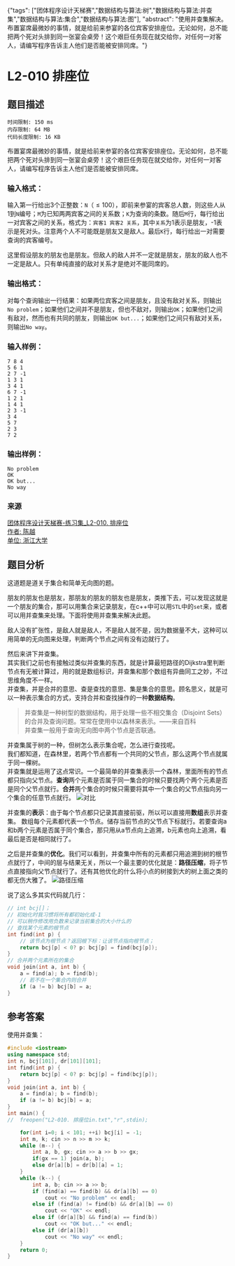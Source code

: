 {"tags": ["团体程序设计天梯赛","数据结构与算法:树","数据结构与算法:并查集","数据结构与算法:集合","数据结构与算法:图"], "abstract": "使用并查集解决。布置宴席最微妙的事情，就是给前来参宴的各位宾客安排座位。无论如何，总不能把两个死对头排到同一张宴会桌旁！这个艰巨任务现在就交给你，对任何一对客人，请编写程序告诉主人他们是否能被安排同席。"}

# L2-010 排座位

## 题目描述

```
时间限制: 150 ms
内存限制: 64 MB
代码长度限制: 16 KB
```

布置宴席最微妙的事情，就是给前来参宴的各位宾客安排座位。无论如何，总不能把两个死对头排到同一张宴会桌旁！这个艰巨任务现在就交给你，对任何一对客人，请编写程序告诉主人他们是否能被安排同席。

### 输入格式：
输入第一行给出3个正整数：`N`（$\le 100$），即前来参宴的宾客总人数，则这些人从1到`N`编号；`M`为已知两两宾客之间的关系数；`K`为查询的条数。随后`M`行，每行给出一对宾客之间的关系，格式为：`宾客1 宾客2 关系`，其中`关系`为1表示是朋友，-1表示是死对头。注意两个人不可能既是朋友又是敌人。最后`K`行，每行给出一对需要查询的宾客编号。

这里假设朋友的朋友也是朋友。但敌人的敌人并不一定就是朋友，朋友的敌人也不一定是敌人。只有单纯直接的敌对关系才是绝对不能同席的。

### 输出格式：
对每个查询输出一行结果：如果两位宾客之间是朋友，且没有敌对关系，则输出`No problem`；如果他们之间并不是朋友，但也不敌对，则输出`OK`；如果他们之间有敌对，然而也有共同的朋友，则输出`OK but...`；如果他们之间只有敌对关系，则输出`No way`。

### 输入样例：
```
7 8 4
5 6 1
2 7 -1
1 3 1
3 4 1
6 7 -1
1 2 1
1 4 1
2 3 -1
3 4
5 7
2 3
7 2
```
### 输出样例：
```
No problem
OK
OK but...
No way
```

### 来源

[团体程序设计天梯赛-练习集_L2-010. 排座位  
作者: 陈越  
单位: 浙江大学](https://pintia.cn/problem-sets/994805046380707840/problems/994805066135879680)

## 题目分析

这道题是道关于集合和简单无向图的题。

朋友的朋友也是朋友，那朋友的朋友的朋友也是朋友，类推下去，可以发现这就是一个朋友的集合，那可以用集合来记录朋友，在c++中可以用`STL`中的`set`来，或者可以用并查集来处理。下面将使用并查集来解决此题。

敌人没有扩张性，是敌人就是敌人，不是敌人就不是，因为数据量不大，这种可以用简单的无向图来处理，判断两个节点之间有没有边就行了。

然后来讲下并查集。  
其实我们之前也有接触过类似并查集的东西，就是计算最短路径的Dijkstra里判断节点有无被计算过，用的就是数组标识，并查集和那个数组有异曲同工之妙，不过思维角度不一样。  
并查集，并是合并的意思、查是查找的意思、集是集合的意思。顾名思义，就是可以一种表示集合的方式，支持合并和查找操作的一种**数据结构**。

> 并查集是一种树型的数据结构，用于处理一些不相交集合（Disjoint Sets）的合并及查询问题。常常在使用中以森林来表示。——来自百科  
  并查集一般用于查询无向图中两个节点是否联通。

并查集属于树的一种，但树怎么表示集合呢，怎么进行查找呢。  
我们都知道，在森林里，若两个节点都有一个共同的父节点，那么这两个节点就属于同一棵树。  
并查集就是运用了这点常识。一个最简单的并查集表示一个森林，里面所有的节点都只指向父节点。**查询**两个元素是否属于同一集合的时候只要找两个两个元素是否是同个父节点就行。**合并**两个集合的时候只需要将其中一个集合的父节点指向另一个集合的任意节点就行。
![对比](./db.jpg)

并查集的**表示**：由于每个节点都只记录其直接前驱，所以可以直接用**数组**表示并查集。
数组每个元素都代表一个节点。储存当前节点的父节点下标就行。若要查询a和b两个元素是否属于同个集合，那只用从a节点向上追溯，b元素也向上追溯，看最后是否是相同就行了。

之后是并查集的**优化**。我们可以看到，并查集中所有的元素都只用追溯到树的根节点就行了，中间的层与结果无关，所以一个最主要的优化就是：**路径压缩**，将子节点直接指向父节点就行了。还有其他优化的什么将小点的树接到大的树上面之类的都无伤大雅了。
![路径压缩](./ys.jpg)

说了这么多其实代码就几行：

```cpp
// int bcj[]；
// 初始化时我习惯将所有都初始化成-1
// 可以稍作修改用负数来记录当前集合的大小什么的
// 查找某个元素的根节点
int find(int p) {
    // 该节点为根节点？返回根下标：让该节点指向根节点；
    return bcj[p] < 0? p: bcj[p] = find(bcj[p]);
}
// 合并两个元素所在的集合
void join(int a, int b) {
    a = find(a); b = find(b);
    // 若不在一个集合内则合并
    if (a != b) bcj[b] = a;
}
```

## 参考答案

使用并查集：

```cpp
#include <iostream>
using namespace std;
int n, bcj[101], dr[101][101];
int find(int p) {
	return bcj[p] < 0? p: bcj[p] = find(bcj[p]);
}
void join(int a, int b) {
	a = find(a); b = find(b);
	if (a != b) bcj[b] = a;
}
int main() {
//	freopen("L2-010. 排座位in.txt","r",stdin);

	for(int i=0; i < 101; ++i) bcj[i] = -1;
	int m, k; cin >> n >> m >> k;
	while (m--) {
		int a, b, gx; cin >> a >> b >> gx;
		if(gx == 1) join(a, b);
		else dr[a][b] = dr[b][a] = 1;
	}
	while (k--) {
		int a, b; cin >> a >> b;
		if (find(a) == find(b) && dr[a][b] == 0)
			cout << "No problem" << endl;
		else if (find(a) != find(b) && dr[a][b] == 0)
			cout << "OK" << endl;
		else if (dr[a][b] && find(a) == find(b))
			cout << "OK but..." << endl;
		else if (dr[a][b])
			cout << "No way" << endl;
	}
	return 0;
}
```

